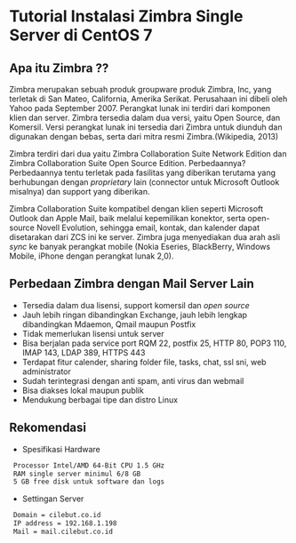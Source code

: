 # Tutorial Instalasi Zimbra Single Server di CentOS 7

## Apa itu Zimbra ??

Zimbra merupakan sebuah produk groupware produk Zimbra, Inc, yang terletak di San Mateo, California, Amerika Serikat. Perusahaan ini dibeli oleh Yahoo pada September 2007. Perangkat lunak ini terdiri dari komponen klien dan server. Zimbra tersedia dalam dua versi, yaitu Open Source, dan Komersil. Versi perangkat lunak ini tersedia dari Zimbra untuk diunduh dan digunakan dengan bebas, serta dari mitra resmi Zimbra.(Wikipedia, 2013)

Zimbra terdiri dari dua yaitu Zimbra Collaboration Suite Network Edition dan Zimbra Collaboration Suite Open Source Edition. Perbedaannya? Perbedaannya tentu terletak pada fasilitas yang diberikan terutama yang berhubungan dengan *proprietary* lain (connector untuk Microsoft Outlook misalnya) dan support yang diberikan.

Zimbra Collaboration Suite kompatibel dengan klien seperti Microsoft Outlook dan Apple Mail, baik melalui kepemilikan konektor, serta open-source Novell Evolution, sehingga email, kontak, dan kalender dapat disetarakan dari ZCS ini ke server. Zimbra juga menyediakan dua arah asli *sync* ke banyak perangkat mobile (Nokia Eseries, BlackBerry, Windows Mobile, iPhone dengan perangkat lunak 2,0).

## Perbedaan Zimbra dengan Mail Server Lain

* Tersedia dalam dua lisensi, support komersil dan *open source*
* Jauh lebih ringan dibandingkan Exchange, jauh lebih lengkap dibandingkan Mdaemon, Qmail maupun Postfix
* Tidak memerlukan lisensi untuk server
* Bisa berjalan pada service port RQM 22, postfix 25, HTTP 80, POP3 110, IMAP 143, LDAP 389, HTTPS 443
* Terdapat fitur calender, sharing folder file, tasks, chat, ssl sni, web administrator
* Sudah terintegrasi dengan anti spam, anti virus dan webmail
* Bisa diakses lokal maupun publik
* Mendukung berbagai tipe dan distro Linux

## Rekomendasi

* Spesifikasi Hardware
```bash
 Processor Intel/AMD 64-Bit CPU 1.5 GHz
 RAM single server minimul 6/8 GB
 5 GB free disk untuk software dan logs
```
* Settingan Server
```bash
 Domain = cilebut.co.id
 IP address = 192.168.1.198
 Mail = mail.cilebut.co.id
```
